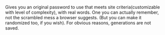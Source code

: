 Gives you an original password to use that meets site criteria(customizable with level of complexity), with real words. One you can actually remember, not the scrambled mess a browser suggests. (But you can make it randomized too, if you wish). For obvious reasons, generations are not saved.

